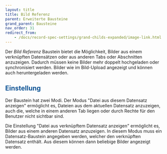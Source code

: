 ```yaml
---
layout: title
title: Bild Referenz
parent: Erweiterte Bausteine
grand_parent: Bausteine
nav_order: 31
redirect_from:
    - /docs/record-spec-settings/grand-childs-expanded/image-link.html
---
```


Der _Bild Referenz_ Baustein bietet die Möglichkeit, Bilder aus einem verknüpften Datensätzen oder aus anderen Tabs oder Abschnitten anzuzeigen.
Dadurch müssen keine Bilder mehr doppelt hochgeladen oder synchronisiert werden.
Bilder wie im Bild-Upload angezeigt und können auch heruntergeladen werden.

## <span style="color:#0b5394">Einstellung</span>

Der Baustein hat zwei Modi.
Der Modus "Datei aus diesem Datensatz anzeigen" ermöglicht es, Dateien aus dem aktuellen Datensatz anzuzeigen, auch die, welche in einem anderen
Tab liegen oder durch Rechte für den Benutzer nicht sichtbar sind.

Die Einstellung "Datei aus verknüpftem Datensatz anzeigen" ermöglicht es, Bilder aus einem anderen Datensatz anzuzeigen.
In diesem Modus muss ein Datensatz-Baustein angegeben werden, welcher den verknüpften Datensatz enthält.
Aus diesem können dann beliebige Bilder angezeigt werden.
